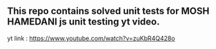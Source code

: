 ## This repo contains solved unit tests for MOSH HAMEDANI js unit testing yt video.

 yt link : https://www.youtube.com/watch?v=zuKbR4Q428o
